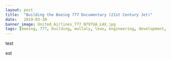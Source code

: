 ```yaml
---
layout: post
title:  "Building the Boeing 777 Documentary (21st Century Jet)"
date:   2019-03-30
banner_image: United_Airlines_777_N797UA_LAX.jpg
tags: [boeing, 777, building, mullaly, lean, engineering, development, documentary]
---
```


test

<!--more-->

est
